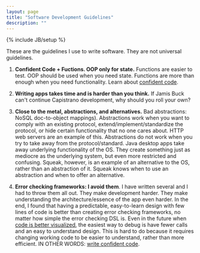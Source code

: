 ```yaml
---
layout: page
title: "Software Development Guidelines"
description: ""
---
```

{% include JB/setup %}

These are the guidelines I use to write software.
They are not universal guidelines.

1.  **Confident Code + Fuctions. OOP only for state.**
Functions are easier to test. OOP should be used when you 
need state. Functions are more than enough when you need 
functionality. Learn about [confident code](http://confreaks.com/videos/763-rubymidwest2011-confident-code).

2.  **Writing apps takes time and is harder than you think.**
If Jamis Buck can't continue Capistrano development, 
why should you roll your own?

3.  **Close to the metal, abstractions, and alternatives.**
Bad abstractions: NoSQL doc-to-object mappings). Abstractions 
work when you want to comply with an existing protocol, 
extend/implement/standardize the protocol, or hide certain 
functionality that no one cares about. HTTP web servers 
are an example of this. Abstractions do not work when you try 
to take away from the protocol/standard. Java desktop apps
take away underlying functionality of the OS. They create 
something just as mediocre as the underlying system, but 
even more restricted and confusing. Squeak, however, is an
example of an alternative to the OS, rather than an 
abstraction of it. Squeak knows when to use an abstraction 
and when to offer an alternative.

4. **Error checking frameworks:  I avoid them**. I have written
several and I had to throw them all out.  They make development
harder. They make understanding the architecture/essence of
the app even harder.  In the end, I found that having a 
predictable, easy-to-learn design with few lines of code
is better than creating error checking frameworks, no matter
how simple the error checking DSL is. 
Even in the future 
when [code is better visualized](http://vimeo.com/36579366), 
the easiest way to debug is have fewer calls and an easy to
understand design. This is hard to do because it requires
changing working code to be easier to understand, rather than more
efficient.  IN OTHER WORDS: 
[write confident code](http://confreaks.com/videos/763-rubymidwest2011-confident-code).
